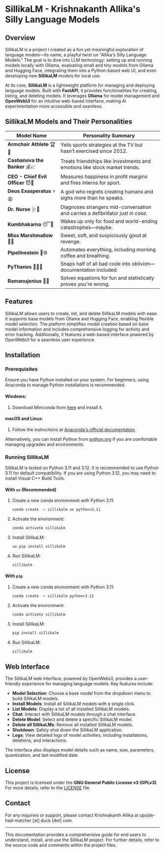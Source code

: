 # SillikaLM - Krishnakanth Allika's Silly Language Models

## Overview

SillikaLM is a project I created as a fun yet meaningful exploration of language models—its name, a playful twist on "Allika's Silly Language Models." The goal is to dive into LLM technology: setting up and running models locally with Ollama, evaluating small and tiny models from Ollama and Hugging Face, integrating them into a Python-based web UI, and even developing new **SillikaLM** models for local use.

At its core, **SillikaLM** is a lightweight platform for managing and deploying language models. Built with **FastAPI**, it provides functionalities for creating, listing, and deleting models. It leverages **Ollama** for model management and **OpenWebUI** for an intuitive web-based interface, making AI experimentation more accessible and seamless.



## **SillikaLM Models and Their Personalities**


| **Model Name**              | **Personality Summary** |
|-----------------------------|-------------------------|
| **Armchair Athlete** 🏆🍕 | Yells sports strategies at the TV but hasn’t exercised since 2012. |
| **Cashanova the Banker** 💰📈 | Treats friendships like investments and emotions like stock market trends. |
| **CEO - Chief Evil Officer** 😈🏢 | Measures happiness in profit margins and fires interns for sport. |
| **Deus Exasperatus** ⚡😩 | A god who regrets creating humans and sighs more than he speaks. |
| **Dr. Nurse** 🩺🔬 | Diagnoses strangers mid-conversation and carries a defibrillator *just in case.* |
| **Kumbhakarna** 😴🍗 | Wakes up only for food and world-ending catastrophes—maybe. |
| **Miss Marshmallow** 🍭💖 | Sweet, soft, and suspiciously good at revenge. |
| **Pipelinestein** 🔬⚙️ | Automates everything, including morning coffee and breathing. |
| **PyThanos** 🧑‍💻🔮 | Snaps half of all bad code into oblivion—documentation included. |
| **Ramanujenius** 🧮🤓 | Solves equations for fun and statistically proves you're wrong. |



## Features

SillikaLM allows users to create, list, and delete SillikaLM models with ease. It supports base models from Ollama and Hugging Face, enabling flexible model selection. The platform simplifies model creation based on base model information and includes comprehensive logging for activity and error tracking. Additionally, it features a web-based interface powered by OpenWebUI for a seamless user experience.

## Installation

### Prerequisites

Ensure you have Python installed on your system. For beginners, using Anaconda to manage Python installations is recommended.

#### Windows:
1. Download Miniconda from [here](https://repo.anaconda.com/miniconda/Miniconda3-latest-Windows-x86_64.exe) and install it.

#### macOS and Linux:
1. Follow the instructions at [Anaconda's official documentation](https://www.anaconda.com/docs/getting-started/miniconda/install).

Alternatively, you can install Python from [python.org](https://www.python.org/downloads/) if you are comfortable managing upgrades and environments.

### Running SillikaLM 

SillikaLM is tested on Python 3.11 and 3.12. It is recommended to use Python 3.11 for default compatibility. If you are using Python 3.12, you may need to install Visual C++ Build Tools.

#### With `uv` (Recommended)

1. Create a new conda environment with Python 3.11:
    ```sh
    conda create -n sillikalm uv python=3.11
    ```
2. Activate the environment:
    ```sh
    conda activate sillikalm
    ```
3. Install SillikaLM:
    ```sh
    uv pip install sillikalm
    ```
4. Run SillikaLM:
    ```sh
    sillikalm
    ```

#### With `pip`

1. Create a new conda environment with Python 3.11:
    ```sh
    conda create -n sillikalm python=3.11
    ```
2. Activate the environment:
    ```sh
    conda activate sillikalm
    ```
3. Install SillikaLM:
    ```sh
    pip install sillikalm
    ```
4. Run SillikaLM:
    ```sh
    sillikalm
    ```

## Web Interface

The SillikaLM web interface, powered by OpenWebUI, provides a user-friendly experience for managing language models. Key features include:

- **Model Selection**: Choose a base model from the dropdown menu to build SillikaLM models.
- **Install Models**: Install all SillikaLM models with a single click.
- **List Models**: Display a list of all installed SillikaLM models.
- **Chat**: Interact with SillikaLM models through a chat interface.
- **Delete Model**: Select and delete a specific SillikaLM model.
- **Delete all SillikaLMs**: Remove all installed SillikaLM models.
- **Shutdown**: Safely shut down the SillikaLM application.
- **Logs**: View detailed logs of model activities, including installations, deletions, and interactions.

The interface also displays model details such as name, size, parameters, quantization, and last modified date.

## License

This project is licensed under the **GNU General Public License v3 (GPLv3)**. For more details, refer to the [LICENSE](./LICENSE) file.

## Contact

For any inquiries or support, please contact Krishnakanth Allika at upside-had-matcher [at] duck [dot] com.

---

This documentation provides a comprehensive guide for end users to understand, install, and use the SillikaLM project. For further details, refer to the source code and comments within the project files.